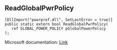 ## ReadGlobalPwrPolicy

```
[DllImport("powrprof.dll", SetLastError = true)]
public static extern bool ReadGlobalPwrPolicy(
   ref GLOBAL_POWER_POLICY pGlobalPowerPolicy
);
```

Microsoft documentation: [Link](https://docs.microsoft.com/en-us/windows/win32/api/powrprof/nf-powrprof-readglobalpwrpolicy)
